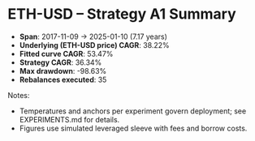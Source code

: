# ETH-USD – Strategy A1 Summary

- **Span**: 2017-11-09 → 2025-01-10 (7.17 years)
- **Underlying (ETH-USD price) CAGR**: 38.22%
- **Fitted curve CAGR**: 53.47%
- **Strategy CAGR**: 36.34%
- **Max drawdown**: -98.63%
- **Rebalances executed**: 35

Notes:

- Temperatures and anchors per experiment govern deployment; see EXPERIMENTS.md for details.
- Figures use simulated leveraged sleeve with fees and borrow costs.
